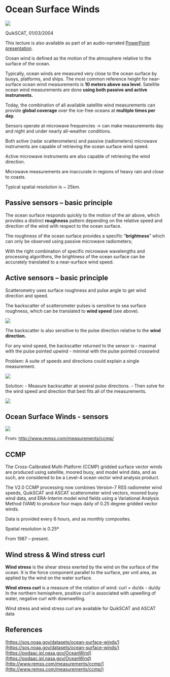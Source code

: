 # Ocean Surface Winds

![](https://gblobscdn.gitbook.com/assets%2F-LylLNCSXaUER_FiqDSx%2F-Lz9IqY8KU5G9VeCCE5w%2F-Lz9JE4jMHF9-mjE3sU8%2Fimage.png?alt=media&token=f3aabd7b-8f62-4743-babd-92bc1e3282ac)

QuikSCAT, 01/03/2004

This lecture is also available as part of an audio-narrated [PowerPoint presentation](https://oceanwatch.pifsc.noaa.gov/files/hawaii2020/05-Salinity-Winds-Altimetry.pptx).

Ocean wind is defined as the motion of the atmosphere relative to the surface of the ocean.

Typically, ocean winds are measured very close to the ocean surface by buoys, platforms, and ships. The most common reference height for near-surface ocean wind measurements is **10 meters above sea level**. Satellite ocean wind measurements are done **using both passive and active instruments.**

Today, the combination of all available satellite wind measurements can provide **global coverage** over the ice-free oceans at **multiple times per day.**

Sensors operate at microwave frequencies -&gt; can make measurements day and night and under nearly all-weather conditions.

Both active \(radar scatterometers\) and passive \(radiometers\) microwave instruments are capable of retrieving the ocean surface wind speed.

Active microwave instruments are also capable of retrieving the wind direction.

Microwave measurements are inaccurate in regions of heavy rain and close to coasts.

Typical spatial resolution is ~ 25km.

## Passive sensors – basic principle <a id="passive-sensors-basic-principle"></a>

The ocean surface responds quickly to the motion of the air above, which provides a distinct **roughness** pattern depending on the relative speed and direction of the wind with respect to the ocean surface.

The roughness of the ocean surface provides a specific “**brightness**” which can only be observed using passive microwave radiometers;

With the right combination of specific microwave wavelengths and processing algorithms, the brightness of the ocean surface can be accurately translated to a near-surface wind speed.

## Active sensors – basic principle <a id="active-sensors-basic-principle"></a>

Scatterometry uses surface roughness and pulse angle to get wind direction and speed.

The backscatter of scatterometer pulses is sensitive to sea surface roughness, which can be translated to **wind speed** \(see above\).

![](https://gblobscdn.gitbook.com/assets%2F-LylLNCSXaUER_FiqDSx%2F-Lz9KbOXdhtTMGpMnukl%2F-Lz9jnmc9-fRaP6V6oov%2Fimage.png?alt=media&token=a59547b7-a8b3-49e9-8a7f-d41b60259d81)

The backscatter is also sensitive to the pulse direction relative to the **wind direction.**

For any wind speed, the backscatter returned to the sensor is - maximal with the pulse pointed upwind - minimal with the pulse pointed crosswind

Problem: A suite of speeds and directions could explain a single measurement.

![](https://gblobscdn.gitbook.com/assets%2F-LylLNCSXaUER_FiqDSx%2F-Lz9KbOXdhtTMGpMnukl%2F-Lz9kMQtwoPMEdp7n2Aa%2Fimage.png?alt=media&token=5c138dc4-c0e8-4263-b6b6-cb63a02a268c)

Solution: - Measure backscatter at several pulse directions. - Then solve for the wind speed and direction that best fits all of the measurements.

![](https://gblobscdn.gitbook.com/assets%2F-LylLNCSXaUER_FiqDSx%2F-Lz9KbOXdhtTMGpMnukl%2F-Lz9kmp8SoTWntQnNHvr%2Fimage.png?alt=media&token=65c5b4bc-26ff-4069-aee7-bd7fd96267ed)

## Ocean Surface Winds - sensors <a id="ocean-surface-winds-sensors"></a>

![](https://gblobscdn.gitbook.com/assets%2F-LylLNCSXaUER_FiqDSx%2F-Lz9KbOXdhtTMGpMnukl%2F-Lz9ks6RruFSxhoCAQ69%2Fimage.png?alt=media&token=e73cf657-7de4-42d6-9628-9011eb0b6ba8)

From: http://www.remss.com/measurements/ccmp/

## CCMP <a id="ccmp"></a>

The Cross-Calibrated Multi-Platform \(CCMP\) gridded surface vector winds are produced using satellite, moored buoy, and model wind data, and as such, are considered to be a Level-4 ocean vector wind analysis product.

The V2.0 CCMP processing now combines Version-7 RSS radiometer wind speeds, QuikSCAT and ASCAT scatterometer wind vectors, moored buoy wind data, and ERA-Interim model wind fields using a Variational Analysis Method \(VAM\) to produce four maps daily of 0.25 degree gridded vector winds.

Data is provided every 6 hours, and as monthly composites.

Spatial resolution is 0.25º

From 1987 – present.

## Wind stress & Wind stress curl <a id="wind-stress-and-wind-stress-curl"></a>

**Wind stress** is the shear stress exerted by the wind on the surface of the ocean. It is the force component parallel to the surface, per unit area, as applied by the wind on the water surface.

**Wind stress curl** is a measure of the rotation of wind: curl = dv/dx - du/dy In the northern hemisphere, positive curl is associated with upwelling of water, negative curl with downwelling.

Wind stress and wind stress curl are available for QuikSCAT and ASCAT data

## References <a id="references"></a>

​[https://sos.noaa.gov/datasets/ocean-surface-winds/](https://sos.noaa.gov/datasets/ocean-surface-winds/) [https://podaac.jpl.nasa.gov/OceanWind](https://podaac.jpl.nasa.gov/OceanWind) [http://www.remss.com/measurements/ccmp/](http://www.remss.com/measurements/ccmp/)

